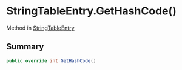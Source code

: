 # StringTableEntry.GetHashCode()

Method in [StringTableEntry](api/csharp/yarn.unity.stringtableentry.md)

## Summary



```csharp
public override int GetHashCode()
```

